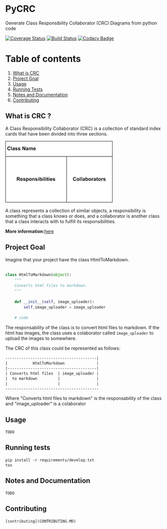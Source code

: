 # PyCRC

Generate Class Responsibility Collaborator (CRC) Diagrams from python code

[![Coverage Status](https://coveralls.io/repos/github/IuryAlves/pycrc/badge.svg?branch=master)](https://coveralls.io/github/IuryAlves/pycrc?branch=master)
[![Build Status](https://travis-ci.org/IuryAlves/pycrc.svg?branch=master)](https://travis-ci.org/IuryAlves/pycrc)
[![Codacy Badge](https://api.codacy.com/project/badge/Grade/3802e396ad414648a7f7b04741c92038)](https://www.codacy.com/app/satriani-16/pycrc?utm_source=github.com&amp;utm_medium=referral&amp;utm_content=IuryAlves/pycrc&amp;utm_campaign=Badge_Grade)

# Table of contents
1. [What is CRC](#what_is_crc)
2. [Project Goal](#project_goal)
3. [Usage](#usage)
4. [Running Tests](#running_tests)
5. [Notes and Documentation](#notes_and_documentation)
6. [Contributing](#contributing)

## What is CRC ? <a name='what_is_crc'></a>

A Class Responsibility Collaborator (CRC) is a collection of standard index cards that have been divided into three sections.

![crc_card](docs/crc_card.jpg)

A class represents a collection of similar objects, a responsibility is something that a class knows or does,
 and a collaborator is another class that a class interacts with to fulfill its responsibilities.


**More information:**[here](http://agilemodeling.com/artifacts/crcModel.htm)


## Project Goal <a name='project_goal'></a>

Imagine that your project have the class HtmlToMarkdown.

```python

class HtmlToMarkdown(object):
    """
    Converts html files to markdown.
    """

    def __init__(self, image_uploader):
        self.image_uploader = image_uploader

    # code
```

The responsability of the class is to convert html files to markdown.
If the html has images, the class uses a colaborator called `image_uploader`
to upload the images to somewhere.

The CRC of this class could be represented as follows:


```
----------------------------------------|
|           HtmlToMarkdown              |
|---------------------------------------|
| Converts html files  | image_uploader |
|  to markdown         |                |
|                      |                |
-----------------------------------------
```

Where "Converts html files to markdown" is the responsability of the class
and "image_uploader" is a colaborator


## Usage <a name='usage'></a>

    TODO

## Running tests <a name='running_tests'></a>

    pip install -r requirements/develop.txt
    tox

## Notes and Documentation <a name='notes_and_documentation'></a>

    TODO

## Contributing <a name='contributing'></a>

    [contributing](CONTRIBUTING.MD)

